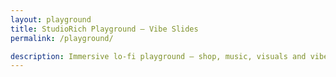 ```yaml
---
layout: playground
title: StudioRich Playground — Vibe Slides
permalink: /playground/

description: Immersive lo-fi playground — shop, music, visuals and vibes.
---
```

